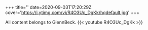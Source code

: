 +++
title=''
date=2020-09-03T17:20:29Z
cover='https://i.ytimg.com/vi/R4O3Uc_DgKk/hqdefault.jpg'
+++

All content belongs to GlennBeck.
{{< youtube R4O3Uc_DgKk >}}
